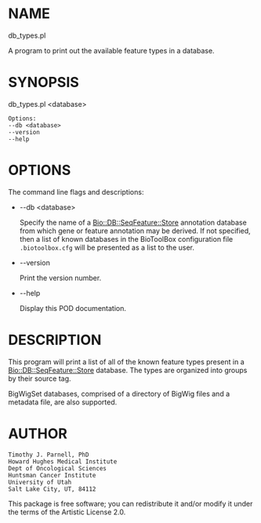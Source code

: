 # NAME

db\_types.pl

A program to print out the available feature types in a database.

# SYNOPSIS

db\_types.pl &lt;database>

    Options:
    --db <database>
    --version
    --help
    

# OPTIONS

The command line flags and descriptions:

- --db &lt;database>

    Specify the name of a [Bio::DB::SeqFeature::Store](https://metacpan.org/pod/Bio%3A%3ADB%3A%3ASeqFeature%3A%3AStore) annotation database 
    from which gene or feature annotation may be derived. If not specified, 
    then a list of known databases in the BioToolBox configuration file 
    `.biotoolbox.cfg` will be presented as a list to the user.

- --version

    Print the version number.

- --help

    Display this POD documentation.

# DESCRIPTION

This program will print a list of all of the known feature types present 
in a [Bio::DB::SeqFeature::Store](https://metacpan.org/pod/Bio%3A%3ADB%3A%3ASeqFeature%3A%3AStore) database. The types are organized into 
groups by their source tag.

BigWigSet databases, comprised of a directory of BigWig files and a 
metadata file, are also supported.

# AUTHOR

    Timothy J. Parnell, PhD
    Howard Hughes Medical Institute
    Dept of Oncological Sciences
    Huntsman Cancer Institute
    University of Utah
    Salt Lake City, UT, 84112

This package is free software; you can redistribute it and/or modify
it under the terms of the Artistic License 2.0.  
